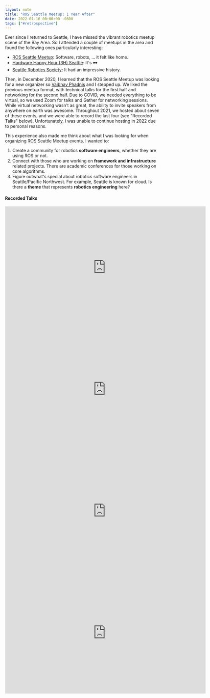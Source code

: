 ```yaml
---
layout: note
title: "ROS Seattle Meetup: 1 Year After"
date: 2022-01-16 00:00:00 -0800
tags: ["#retrospective"]
---
```


Ever since I returned to Seattle, I have missed the vibrant robotics meetup scene of the Bay Area.
So I attended a couple of meetups in the area and found the following ones particularly interesting:

- [ROS Seattle Meetup](https://www.meetup.com/ROS-Seattle/): Software, robots, ... it felt like home.
- [Hardware Happy Hour (3H) Seattle](https://www.meetup.com/seattle-hardware-happy-hour-3h/): It's 🕶️
- [Seattle Robotics Society](https://seattlerobotics.org/): It had an impressive history.

Then, in December 2020, I learned that the ROS Seattle Meetup was looking for a new organizer so [Vaibhav Phadnis](https://www.linkedin.com/in/vaibhav-phadnis-4637b84/) and I stepped up.
We liked the previous meetup format, with technical talks for the first half and networking for the second half.
Due to COVID, we needed everything to be virtual, so we used Zoom for talks and Gather for networking sessions.
While virtual networking wasn't as great, the ability to invite speakers from anywhere on earth was awesome.
Throughout 2021, we hosted about seven of these events, and we were able to record the last four (see "Recorded Talks" below). Unfortunately, I was unable to continue hosting in 2022 due to personal reasons.

This experience also made me think about what I was looking for when organizing ROS Seattle Meetup events. I wanted to:

1. Create a community for robotics **software engineers**, whether they are using ROS or not.
2. Connect with those who are working on **framework and infrastructure** related projects. There are academic conferences for those working on core algorithms.
3. Figure outwhat's special about robotics software engineers in Seattle/Pacific Northwest. For example, Seattle is known for cloud. Is there a **theme** that represents **robotics engineering** here?

#### Recorded Talks

<iframe width="655" height="397" src="https://www.youtube.com/embed/videoseries?list=PLznkdfD7hD6Jnue9gvPY6CHcr3AvgmmEv" title="YouTube video player" frameborder="0" allow="accelerometer; autoplay; clipboard-write; encrypted-media; gyroscope; picture-in-picture; web-share" allowfullscreen></iframe>

<iframe width="655" height="397" src="https://www.youtube.com/embed/T1YwSFzyYRA" title="YouTube video player" frameborder="0" allow="accelerometer; autoplay; clipboard-write; encrypted-media; gyroscope; picture-in-picture; web-share" allowfullscreen></iframe>

<iframe width="655" height="397" src="https://www.youtube.com/embed/FuFccwmvaAs" title="YouTube video player" frameborder="0" allow="accelerometer; autoplay; clipboard-write; encrypted-media; gyroscope; picture-in-picture; web-share" allowfullscreen></iframe>

<iframe width="655" height="397" src="https://www.youtube.com/embed/M1ZTYvdTW2s" title="YouTube video player" frameborder="0" allow="accelerometer; autoplay; clipboard-write; encrypted-media; gyroscope; picture-in-picture; web-share" allowfullscreen></iframe>

<br>